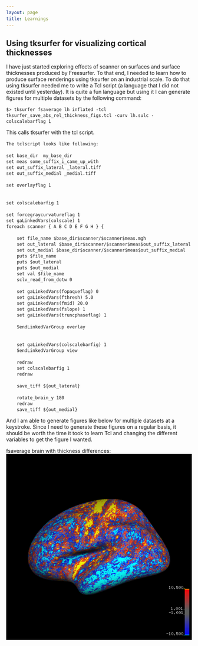 ```yaml
---
layout: page
title: Learnings
---
```

## Using tksurfer for visualizing cortical thicknesses </h2>
I have just started exploring effects of scanner on surfaces and surface thicknesses produced by Freesurfer.
To that end, I needed to learn how to produce surface renderings using tksurfer on an industrial scale.
To do that using tksurfer needed me to write a Tcl script (a language that I did not existed until yesterday).
It is quite a fun language but using it I can generate figures for multiple datasets by the following command:

```
$> tksurfer fsaverage lh inflated -tcl tksurfer_save_abs_rel_thickness_figs.tcl -curv lh.sulc -colscalebarflag 1
```
This calls tksurfer with the tcl script.

```
The tclscript looks like following:

set base_dir  my_base_dir
set meas some_suffix_i_came_up_with
set out_suffix_lateral _lateral.tiff
set out_suffix_medial _medial.tiff

set overlayflag 1


set colscalebarfig 1

set forcegraycurvatureflag 1
set gaLinkedVars(colscale) 1
foreach scanner { A B C D E F G H } {

	set file_name $base_dir$scanner/$scanner$meas.mgh
	set out_lateral $base_dir$scanner/$scanner$meas$out_suffix_lateral
	set out_medial $base_dir$scanner/$scanner$meas$out_suffix_medial
	puts $file_name
	puts $out_lateral
	puts $out_medial
	set val $file_name
	sclv_read_from_dotw 0

	set gaLinkedVars(fopaqueflag) 0
	set gaLinkedVars(fthresh) 5.0
	set gaLinkedVars(fmid) 20.0
	set gaLinkedVars(fslope) 1
	set gaLinkedVars(truncphaseflag) 1

	SendLinkedVarGroup overlay


	set gaLinkedVars(colscalebarfig) 1
	SendLinkedVarGroup view

	redraw
	set colscalebarfig 1
	redraw

	save_tiff ${out_lateral}
	
	rotate_brain_y 180
	redraw
	save_tiff ${out_medial}
```

And I am able to generate figures like below for multiple datasets at a keystroke.
Since I need to generate these figures on a regular basis, it should be worth the 
time it took to learn Tcl and changing the different variables to get the figure
I wanted.

fsaverage brain with thickness differences:
![alt text](https://github.com/asjog/asjog.github.io/blob/master/images/fsaverage_surf.jpg "fsaverage thickness")



